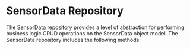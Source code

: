# SensorData Repository
The SensorData repository provides a level of abstraction for performing business logic CRUD operations on the SensorData object model. The SensorData repository includes the following methods:

